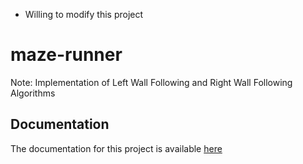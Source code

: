 - Willing to modify this project

# maze-runner

Note: Implementation of Left Wall Following and Right Wall Following Algorithms

## Documentation
The documentation for this project is available [here](https://kshitijkarnawat.github.io/maze-runner-documentation/)
